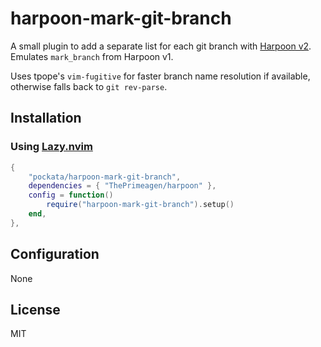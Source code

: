 # harpoon-mark-git-branch
A small plugin to add a separate list for each git branch with [Harpoon v2](https://github.com/ThePrimeagen/harpoon).  
Emulates `mark_branch` from Harpoon v1.

Uses tpope's `vim-fugitive` for faster branch name resolution if available, otherwise falls back to `git rev-parse`.

## Installation
### Using [Lazy.nvim](https://github.com/folke/lazy.nvim)
```lua
{
    "pockata/harpoon-mark-git-branch",
    dependencies = { "ThePrimeagen/harpoon" },
    config = function() 
        require("harpoon-mark-git-branch").setup()
    end,
},
```

## Configuration
None

## License
MIT
